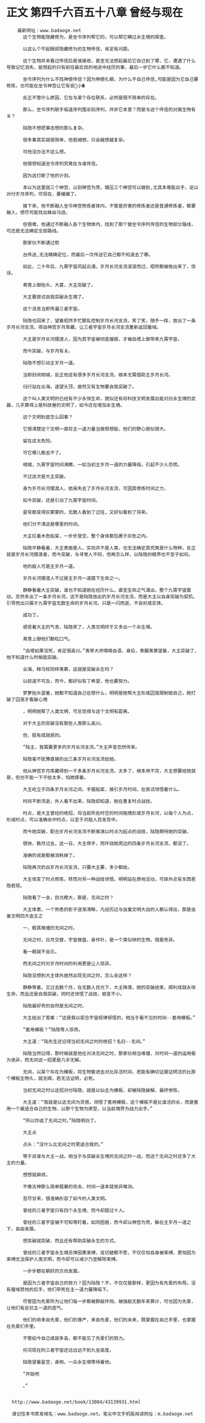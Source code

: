 # 正文 第四千六百五十八章 曾经与现在
        最新网址：www.badaoge.net
          这个生物能隐藏修为，是坐令序列帮它的，可以帮它瞒过永生境的探查。
      
          以这么个不起眼却隐藏修为的生物传信，肯定有问题。
      
          这个生物并未看过传信后是谁接收，甚至无法想起最后它自己到了哪，它，遭遇了什么导致记忆消失，能想起的只有前往最后目的地途中经历的事，最后一步它什么都不知道。
      
          坐令序列为什么不找神使传信？因为神使扎眼，为什么不自己传信,可能是因为它自己要修炼，也可能在坐令神宫让它有安小�
      
          反正不管什么原因，它在与某个存在联系，必然是很不简单的存在。
      
          那么，坐令序列联手临道序列围杀别序列，并非它本意？而是与这个传信的对面生物有关？
      
          陆隐不想把事态想的那么复杂。
      
          很多事其实就很简单，但若细想，只会越想越复杂。
      
          可他没办法不这么想。
      
          他很想知道坐令序列究竟在与谁传信。
      
          因为这打断了他的计划。
      
          本以为这里就三个神宫，以别神宫为壳，镇压三个神宫可以做到,尤其本尊能出手，足以对付岁月序列，可现在，要缓缓了。
      
          接下来，他不断融入坐令神宫修炼者体内，不管是厉害的修炼者还是普通修炼者，都要融入，想尽可能找出蛛丝马迹。
      
          但很难，他通过不断融入各个生物体内，找到了那个替坐令序列传信的生物部分路线，可还是无法确定全部路线。
      
          那家伙不断通过祭
      
          台传送,无法精确定位，而最后一次传送它自己都不知道去了哪。
      
          如此，二十年后，九霄宇宙风起云涌，岁月长河支流滚滚而过，昭然都被拖出来了，惊讶。
      
          青莲上御抬头，大喜，大主突破了。
      
          大主要尝试自我突破永生境了。
      
          这个消息当即传遍三者宇宙。
      
          陆隐也回来了，望着昭然手忙脚乱控制岁月长河支流，笑了笑，随手一挥，放出了一条岁月长河支流，得自神宫岁月库藏，让三者宇宙岁月长河支流重新返回蜃域。
      
          大主是岁月长河摆渡人，因为其宇宙被彻底摧毁，才被血塔上御带来九霄宇宙。
      
          而今突破，与岁月有关。
      
          陆隐不想引动主岁月一道。
      
          当即封闭相城，反正他这有很多岁月长河支流，根本无需借助主岁月长河。
      
          归行站在业海，遥望头顶，居然又有生物要自我突破了。
      
          这个叫人类文明的已经有不少永恒生命，貌似还有将科技文明发展出能对抗永生境的武器，几乎算得上是科技垂钓文明了，如今还在增加永生境。
      
          这个文明到底怎么回事？
      
          它很清楚这个文明一直将主一道力量当做假想敌，他们的野心貌似很大。
      
          留在这太危险。
      
          可它哪儿都去不了。
      
          相城，九霄宇宙时间沸腾，一如当初主岁月一道的力量降临，引起不少人恐慌。
      
          不过这次是大主突破。
      
          身为岁月长河摆渡人，她虽失去了岁月长河支流，可因其修炼时间之力，
      
          如今突破，还是引动了九霄宇宙时间。
      
          星穹都变得灰蒙蒙的，无数人看到了过往，又好似看到了将来。
      
          他们分不清这是哪里的时间。
      
          大主扛着木色船桨，一步步登空，整个身体都包裹于灰色之内。
      
          陆隐平静看着，大主表面是人，实则并不是人类，也无法确定其究竟是什么物种，反正就是岁月长河摆渡者，而今突破，与寻常人不同，但再怎么样，以陆隐的眼界也不至于如何。
      
          他的敌人可是主岁月一道。
      
          岁月长河摆渡人不过是主岁月一道麾下生命之一。
      
          静静看着大主突破，谁也不知道她在经历什么，直至生命之气涌出，整个九霄宇宙震动，忽然多出了一条岁月长河，这不是陆隐放出的岁月长河支流，而是大主以自身突破为契机，引导而出只属于九霄宇宙无数生命的岁月长河，只是一闪而逝，不会形成实体。
      
          成功了。
      
          感受着大主的气息，陆隐笑了，人类文明终于又多出一个永生境。
      
          青莲上御他们都松口气。
      
          “血塔如果没死，肯定很高兴。”青草大师喃喃自语，身后，青醒羡慕望着，大主突破了，他不知道什么时候能突破。
      
          业海，释乌杖同样羡慕，这就是突破永生吗？
      
          以前遥不可及，而今，都好似有了希望，他也要努力。
      
          梦萝抬头望着，她都不知道自己在想什么，明明是她帮大主形成囚笼限制她自己，她打破了囚笼才看破心境
      
          ，明明她帮了人类文明，可总觉得与这个文明有距离。
      
          对于大主的突破没有那些人类那么高兴。
      
          但，挺有成就感的。
      
          “陆主，我需要更多的岁月长河支流。”大主声音忽然传来。
      
          陆隐毫不犹豫直接扔出三条岁月长河支流给她。
      
          他从神宫岁月库藏得到一千多条岁月长河支流，太多了，根本用不完，大主想要给她就是，但也不能一下子给太多，怕她撑着。
      
          大主屹立于四条岁月长河之间，手握船桨，接引岁月时间，在尝试领悟着什么。
      
          时间不断流逝，外人看不出来，陆隐却知道，她在重复时点战技。
      
          时点，是大主曾经的绝招，将当前所处时空的时间拖拽形成岁月长河，以每个人为点，形成时点，可以准确击中时点，以至于对敌人百发百中。
      
          而今她突破，配合岁月长河支流不断推演以时点为起点的战技，陆隐期待她的突破。
      
          很快，数月过去，这一日，大主停手，而环绕她周边的四条岁月长河支流，都没了。
      
          准确的说是都被消耗掉了。
      
          陆隐再次扔出岁月长河支流，只要大主要，多少都给。
      
          大主改变了时点修炼，转而对另一种战技领悟，明明站在原地没动，可体外总有东西若隐若现。
      
          陆隐看了一会，目光瞪大，那是，无间之时？
      
          大主体表，一个熟悉的影子逐渐清晰，凡经历过与虫巢文明大战的人都认得出，那是虫巢文明四大虫主之
      
          一，极其难缠的无间之时。
      
          无间之时，日月交替，宇宙做盘，身作针，是一个类似钟的生物，很是奇异。
      
          看一眼就不会忘。
      
          而无间之时对岁月时间的利用更是让人惊异。
      
          陆隐没想到大主体外居然出现无间之时，怎么会这样？
      
          静静等着，又过去数个月，在无数人目光下，大主降落，她的突破结束，顺利成就永恒生命，而且还是自我突破，同时还领悟了战技，蜕变不小。
      
          陆隐最好奇的自然是无间之时。
      
          大主给出了答案：“这是我以契合宇宙规律顿悟的，相当于看不见的时间--套用模板。”
      
          “套用模板？”陆隐等人惊奇。
      
          大主道：“陆先生还记得当初无间之时的绝招？名曰--无间。”
      
          陆隐当然记得，那时候就是他在对决无间之时，那家伙相当难缠，对时间一道的运用极为诡异，而无间这一招更是几乎无解。
      
          无间，以某个存在为模板，将生物套进去对比存活时间，若能有确切证据证明活的比那个模板生物久，就无碍，若无法证明，必死。
      
          当初无间之时以这招对付陆隐，就是以仙主为模板，却被陆隐破解，最终惨败。
      
          大主道：“我就是以这无间为灵感，领悟了套用模板，这个模板不是比谁活的长，而是套用一个最适合自己的生物，以那个生物为原型，以当前境界为战力出手。”
      
          “所以你选了无间之时。”陆隐明白了。
      
          大主点
      
          点头：“没什么比无间之时更适合我的。”
      
          等于说谁与大主一战，相当于与突破永生境的无间之时一战，而这个无间之时还多了大主的力量。
      
          想想就麻烦。
      
          不像古神那么简单粗暴的攻击，时间一道本就诡异难测。
      
          苦尽甘来，很准确形容了如今的人类文明。
      
          曾经的三者宇宙只有四个永生境，而今却超过十人。
      
          曾经的三者宇宙被不可知等盯着，如同困兽，而今却以神宫为壳，躲在主岁月一道之下，自由发展。
      
          想突破就突破，而且还有帮助突破永生的方式。
      
          曾经的三者宇宙永生境忌惮因果束缚，连切磋都不愿，不仅仅怕自身被束缚，更怕因为束缚无法保护人类文明，而今却可以减少乃至解除束缚。
      
          一步步都在朝好的方向发展。
      
          是因为三者宇宙自己的努力？因为陆隐？不，不仅仅是那样，更因为有先辈的布局，没有蜃域禁地的后手，他们早死在主一道力量降临下。
      
          尽管因为先辈所为让他们每一步都被群敌环伺，被强敌无数年来算计，可也因为先辈，让他们有反抗主一道的底气。
      
          他们的命来自先辈，他们的尊严，来自先辈，他们的未来，既掌握在自己手里，也掌握在先辈们手里。
      
          不管如今自己成就多高，都不能忘了先辈们的努力。
      
          何况现在的三者宇宙还远远达不到九垒高度。
      
          陆隐望着星空，身侧，一众永生境等待着他。
      
          “开始吧
      
          。”
      
      
      http://www.badaoge.net/book/13084/43139931.html
      
      请记住本书首发域名：www.badaoge.net。笔尖中文手机版阅读网址：m.badaoge.net